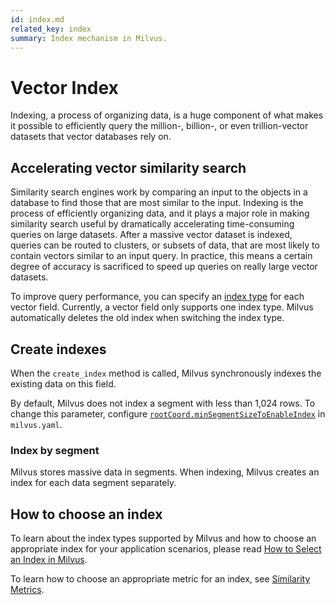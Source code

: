 ```yaml
---
id: index.md
related_key: index
summary: Index mechanism in Milvus.
---
```


# Vector Index

Indexing, a process of organizing data, is a huge component of what makes it possible to efficiently query the million-, billion-, or even trillion-vector datasets that vector databases rely on. 

## Accelerating vector similarity search

Similarity search engines work by comparing an input to the objects in a database to find those that are most similar to the input. Indexing is the process of efficiently organizing data, and it plays a major role in making similarity search useful by dramatically accelerating time-consuming queries on large datasets. After a massive vector dataset is indexed, queries can be routed to clusters, or subsets of data, that are most likely to contain vectors similar to an input query. In practice, this means a certain degree of accuracy is sacrificed to speed up queries on really large vector datasets.

To improve query performance, you can specify an [index type](index_selection.md) for each vector field. Currently, a vector field only supports one index type. Milvus automatically deletes the old index when switching the index type.

## Create indexes

When the `create_index` method is called, Milvus synchronously indexes the existing data on this field. 

<div class="alert note">
By default, Milvus does not index a segment with less than 1,024 rows. To change this parameter, configure <a href="configure_rootcoord.md#rootCoord.minSegmentSizeToEnableIndex"><code>rootCoord.minSegmentSizeToEnableIndex</code></a> in <code>milvus.yaml</code>.
</div>


### Index by segment

Milvus stores massive data in segments. When indexing, Milvus creates an index for each data segment separately.



## How to choose an index

To learn about the index types supported by Milvus and how to choose an appropriate index for your application scenarios, please read [How to Select an Index in Milvus](index_selection.md).

To learn how to choose an appropriate metric for an index, see [Similarity Metrics](metric.md).

